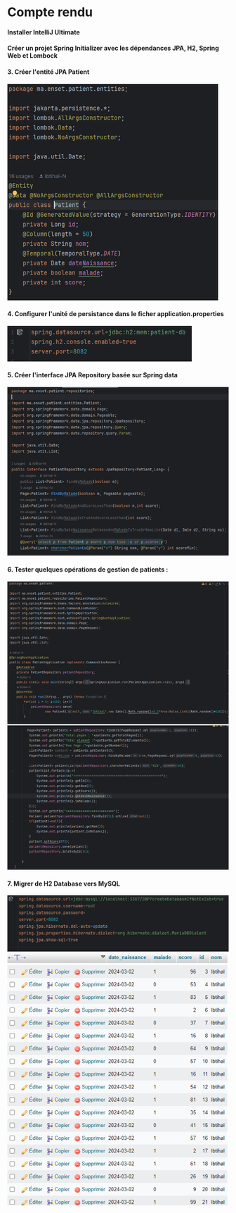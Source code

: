 <h1>Compte rendu</h1>

<h4>Installer IntelliJ Ultimate</h4>
<h4>Créer un projet Spring Initializer avec les dépendances JPA, H2, Spring Web et Lombock</h4>
<h4>3. Créer l'entité JPA Patient </h4>
<img src="captures/img1.png">
<h4>4. Configurer l'unité de persistance dans le ficher application.properties </h4>
<img src="captures/img2.png">
<h4>5. Créer l'interface JPA Repository basée sur Spring data</h4>
<img src="captures/img3.png">
<h4>6. Tester quelques opérations de gestion de patients :</h4>
<img src="captures/img4.png">
<img src="captures/img5.png">
<h4>7. Migrer de H2 Database vers MySQL</h4>
<img src="captures/img6.png">
<img src="captures/img7.png">